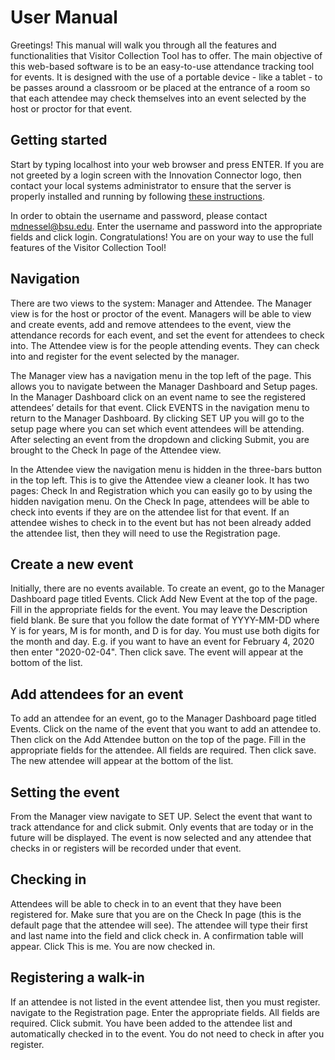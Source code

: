 # User Manual

Greetings! This manual will walk you through all the features and functionalities that Visitor Collection Tool has to offer. The main objective of this web-based software is to be an easy-to-use attendance tracking tool for events. It is designed with the use of a portable device - like a tablet - to be passes around a classroom or be placed at the entrance of a room so that each attendee may check themselves into an event selected by the host or proctor for that event.

## Getting started

Start by typing localhost into your web browser and press ENTER. If you are not greeted by a login screen with the Innovation Connector logo, then contact your local systems administrator to ensure that the server is properly installed and running by following [these instructions](https://github.com/IanShepard/VisitorCollectionTool/blob/master/Documentation/Deployment.md).	

In order to obtain the username and password, please contact mdnessel@bsu.edu. Enter the username and password into the appropriate fields and click login. Congratulations! You are on your way to use the full features of the Visitor Collection Tool! 

## Navigation

There are two views to the system: Manager and Attendee. The Manager view is for the host or proctor of the event. Managers will be able to view and create events, add and remove attendees to the event, view the attendance records for each event, and set the event for attendees to check into. The Attendee view is for the people attending events. They can check into and register for the event selected by the manager.

The Manager view has a navigation menu in the top left of the page. This allows you to navigate between the Manager Dashboard and Setup pages. In the Manager Dashboard click on an event name to see the registered attendees’ details for that event. Click EVENTS in the navigation menu to return to the Manager Dashboard. By clicking SET UP you will go to the setup page where you can set which event attendees will be attending. After selecting an event from the dropdown and clicking Submit, you are brought to the Check In page of the Attendee view. 

In the Attendee view the navigation menu is hidden in the three-bars button in the top left. This is to give the Attendee view a cleaner look. It has two pages: Check In and Registration which you can easily go to by using the hidden navigation menu. On the Check In page, attendees will be able to check into events if they are on the attendee list for that event. If an attendee wishes to check in to the event but has not been already added the attendee list, then they will need to use the Registration page.

## Create a new event

Initially, there are no events available. To create an event, go to the Manager Dashboard page titled Events. Click Add New Event at the top of the page. Fill in the appropriate fields for the event. You may leave the Description field blank. Be sure that you follow the date format of YYYY-MM-DD where Y is for years, M is for month, and D is for day. You must use both digits for the month and day. E.g. if you want to have an event for February 4, 2020 then enter "2020-02-04". Then click save. The event will appear at the bottom of the list.

## Add attendees for an event

To add an attendee for an event, go to the Manager Dashboard page titled Events. Click on the name of the event that you want to add an attendee to. Then click on the Add Attendee button on the top of the page. Fill in the appropriate fields for the attendee. All fields are required. Then click save. The new attendee will appear at the bottom of the list.

## Setting the event

From the Manager view navigate to SET UP. Select the event that want to track attendance for and click submit. Only events that are today or in the future will be displayed. The event is now selected and any attendee that checks in or registers will be recorded under that event.

## Checking in

Attendees will be able to check in to an event that they have been registered for. Make sure that you are on the Check In page (this is the default page that the attendee will see). The attendee will type their first and last name into the field and click check in. A confirmation table will appear. Click This is me. You are now checked in.

## Registering a walk-in

If an attendee is not listed in the event attendee list, then you must register. navigate to the Registration page. Enter the appropriate fields. All fields are required. Click submit. You have been added to the attendee list and automatically checked in to the event. You do not need to check in after you register.
